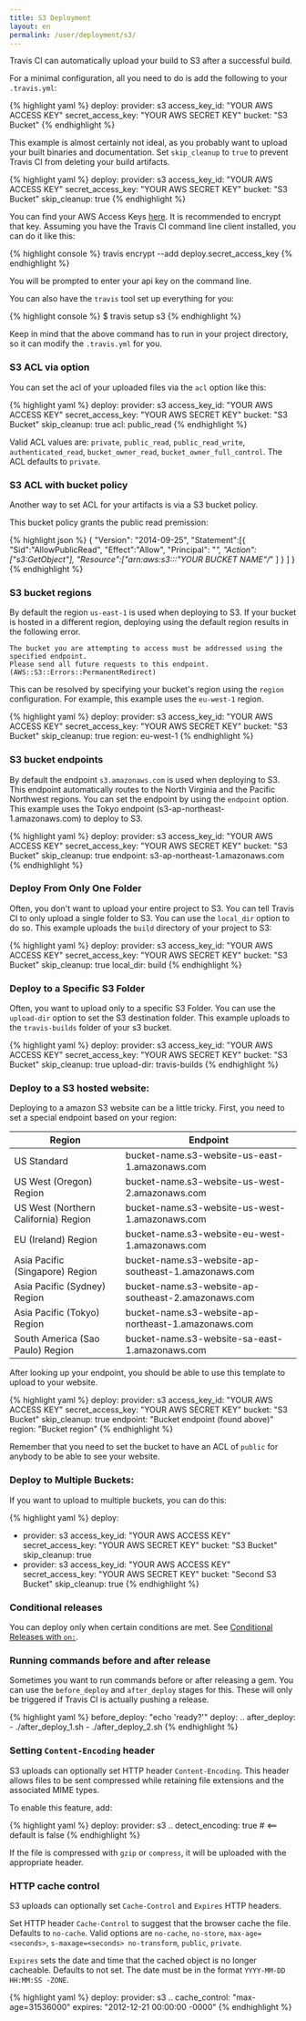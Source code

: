 ```yaml
---
title: S3 Deployment
layout: en
permalink: /user/deployment/s3/
---
```


Travis CI can automatically upload your build to S3 after a successful build.

For a minimal configuration, all you need to do is add the following to your `.travis.yml`:

{% highlight yaml %}
deploy:
  provider: s3
  access_key_id: "YOUR AWS ACCESS KEY"
  secret_access_key: "YOUR AWS SECRET KEY"
  bucket: "S3 Bucket"
{% endhighlight %}

This example is almost certainly not ideal, as you probably want to upload your built binaries and documentation. Set `skip_cleanup` to `true` to prevent Travis CI from deleting your build artifacts.

{% highlight yaml %}
deploy:
  provider: s3
  access_key_id: "YOUR AWS ACCESS KEY"
  secret_access_key: "YOUR AWS SECRET KEY"
  bucket: "S3 Bucket"
  skip_cleanup: true
{% endhighlight %}

You can find your AWS Access Keys [here](https://console.aws.amazon.com/iam/home?#security_credential). It is recommended to encrypt that key.
Assuming you have the Travis CI command line client installed, you can do it like this:

{% highlight console %}
travis encrypt --add deploy.secret_access_key
{% endhighlight %}

You will be prompted to enter your api key on the command line.

You can also have the `travis` tool set up everything for you:

{% highlight console %}
$ travis setup s3
{% endhighlight %}

Keep in mind that the above command has to run in your project directory, so it can modify the `.travis.yml` for you.

### S3 ACL via option

You can set the acl of your uploaded files via the `acl` option like this:

{% highlight yaml %}
deploy:
  provider: s3
  access_key_id: "YOUR AWS ACCESS KEY"
  secret_access_key: "YOUR AWS SECRET KEY"
  bucket: "S3 Bucket"
  skip_cleanup: true
  acl: public_read
{% endhighlight %}

Valid ACL values are: `private`, `public_read`, `public_read_write`, `authenticated_read`, `bucket_owner_read`, `bucket_owner_full_control`. The ACL defaults to `private`.

### S3 ACL with bucket policy

Another way to set ACL for your artifacts is via a S3 bucket policy.

This bucket policy grants the public read premission:

{% highlight json %}
{
  "Version": "2014-09-25",
  "Statement":[{
    "Sid":"AllowPublicRead",
        "Effect":"Allow",
      "Principal": "*",
      "Action":["s3:GetObject"],
      "Resource":["arn:aws:s3:::"YOUR BUCKET NAME"/*"
      ]
    }
  ]
}
{% endhighlight %}


### S3 bucket regions

By default the region `us-east-1` is used when deploying to S3. If your bucket is hosted in a different region, deploying using the default region results in the following error.

    The bucket you are attempting to access must be addressed using the specified endpoint.
    Please send all future requests to this endpoint. (AWS::S3::Errors::PermanentRedirect)

This can be resolved by specifying your bucket's region using the `region` configuration. For example, this example uses the `eu-west-1` region.

{% highlight yaml %}
deploy:
  provider: s3
  access_key_id: "YOUR AWS ACCESS KEY"
  secret_access_key: "YOUR AWS SECRET KEY"
  bucket: "S3 Bucket"
  skip_cleanup: true
  region: eu-west-1
{% endhighlight %}

### S3 bucket endpoints

By default the endpoint `s3.amazonaws.com` is used when deploying to S3. This endpoint automatically routes to the North Virginia and the Pacific Northwest regions. You can set the endpoint by using the `endpoint` option. This example uses the Tokyo endpoint (s3-ap-northeast-1.amazonaws.com) to deploy to S3.

{% highlight yaml %}
deploy:
  provider: s3
  access_key_id: "YOUR AWS ACCESS KEY"
  secret_access_key: "YOUR AWS SECRET KEY"
  bucket: "S3 Bucket"
  skip_cleanup: true
  endpoint: s3-ap-northeast-1.amazonaws.com
{% endhighlight %}

### Deploy From Only One Folder

Often, you don't want to upload your entire project to S3. You can tell Travis CI to only upload a single folder to S3. You can use the `local_dir` option to do so. This example uploads the `build` directory of your project to S3:

{% highlight yaml %}
deploy:
  provider: s3
  access_key_id: "YOUR AWS ACCESS KEY"
  secret_access_key: "YOUR AWS SECRET KEY"
  bucket: "S3 Bucket"
  skip_cleanup: true
  local_dir: build
{% endhighlight %}

### Deploy to a Specific S3 Folder

Often, you want to upload only to a specific S3 Folder. You can use the `upload-dir` option to set the S3 destination folder. This example uploads to the `travis-builds` folder of your s3 bucket.

{% highlight yaml %}
deploy:
  provider: s3
  access_key_id: "YOUR AWS ACCESS KEY"
  secret_access_key: "YOUR AWS SECRET KEY"
  bucket: "S3 Bucket"
  skip_cleanup: true
  upload-dir: travis-builds
{% endhighlight %}

### Deploy to a S3 hosted website:

Deploying to a amazon S3 website can be a little tricky. First, you need to set a special endpoint based on your region:

| Region                               | Endpoint                                            |
|--------------------------------------|-----------------------------------------------------|
| US Standard	                       | bucket-name.s3-website-us-east-1.amazonaws.com      |
| US West (Oregon) Region              | bucket-name.s3-website-us-west-2.amazonaws.com      |
| US West (Northern California) Region | bucket-name.s3-website-us-west-1.amazonaws.com      |
| EU (Ireland) Region 	               | bucket-name.s3-website-eu-west-1.amazonaws.com      |
| Asia Pacific (Singapore) Region	   | bucket-name.s3-website-ap-southeast-1.amazonaws.com |
| Asia Pacific (Sydney) Region	       | bucket-name.s3-website-ap-southeast-2.amazonaws.com |
| Asia Pacific (Tokyo) Region	       | bucket-name.s3-website-ap-northeast-1.amazonaws.com |
| South America (Sao Paulo) Region	   | bucket-name.s3-website-sa-east-1.amazonaws.com      |

After looking up your endpoint, you should be able to use this template to upload to your website.

{% highlight yaml %}
deploy:
  provider: s3
  access_key_id: "YOUR AWS ACCESS KEY"
  secret_access_key: "YOUR AWS SECRET KEY"
  bucket: "S3 Bucket"
  skip_cleanup: true
  endpoint: "Bucket endpoint (found above)"
  region: "Bucket region"
{% endhighlight %}

Remember that you need to set the bucket to have an ACL of `public` for anybody to be able to see your website.

### Deploy to Multiple Buckets:

If you want to upload to multiple buckets, you can do this:

{% highlight yaml %}
deploy:
  - provider: s3
    access_key_id: "YOUR AWS ACCESS KEY"
    secret_access_key: "YOUR AWS SECRET KEY"
    bucket: "S3 Bucket"
    skip_cleanup: true
 - provider: s3
   access_key_id: "YOUR AWS ACCESS KEY"
   secret_access_key: "YOUR AWS SECRET KEY"
   bucket: "Second S3 Bucket"
   skip_cleanup: true
{% endhighlight %}

### Conditional releases

You can deploy only when certain conditions are met.
See [Conditional Releases with `on:`](/user/deployment#Conditional-Releases-with-on%3A).

### Running commands before and after release

Sometimes you want to run commands before or after releasing a gem. You can use the `before_deploy` and `after_deploy` stages for this. These will only be triggered if Travis CI is actually pushing a release.

{% highlight yaml %}
    before_deploy: "echo 'ready?'"
    deploy:
      ..
    after_deploy:
      - ./after_deploy_1.sh
      - ./after_deploy_2.sh
{% endhighlight %}

### Setting `Content-Encoding` header

S3 uploads can optionally set HTTP header `Content-Encoding`.
This header allows files to be sent compressed while retaining file extensions and
the associated MIME types.

To enable this feature, add:

{% highlight yaml %}
deploy:
  provider: s3
  ..
  detect_encoding: true # <== default is false
{% endhighlight %}

If the file is compressed with `gzip` or `compress`, it will be uploaded with
the appropriate header.

### HTTP cache control

S3 uploads can optionally set  `Cache-Control` and `Expires` HTTP headers.

Set HTTP header `Cache-Control` to suggest that the browser cache the file. Defaults to `no-cache`. Valid options are `no-cache`, `no-store`, `max-age=<seconds>`, `s-maxage=<seconds> no-transform`, `public`, `private`.

`Expires` sets the date and time that the cached object is no longer cacheable. Defaults to not set. The date must be in the format `YYYY-MM-DD HH:MM:SS -ZONE`.

{% highlight yaml %}
deploy:
  provider: s3
  ..
  cache_control: "max-age=31536000"
  expires: "2012-12-21 00:00:00 -0000"
{% endhighlight %}

